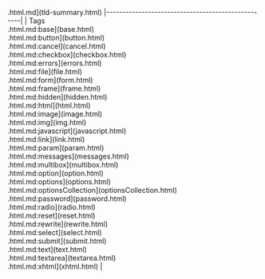 .html.md](tld-summary.html)
|---------------------------------------------------|
| Tags                                              
  .html.md:base](base.html)                            
  .html.md:button](button.html)                        
  .html.md:cancel](cancel.html)                        
  .html.md:checkbox](checkbox.html)                    
  .html.md:errors](errors.html)                        
  .html.md:file](file.html)                            
  .html.md:form](form.html)                            
  .html.md:frame](frame.html)                          
  .html.md:hidden](hidden.html)                        
  .html.md:html](html.html)                            
  .html.md:image](image.html)                          
  .html.md:img](img.html)                              
  .html.md:javascript](javascript.html)                
  .html.md:link](link.html)                            
  .html.md:param](param.html)                          
  .html.md:messages](messages.html)                    
  .html.md:multibox](multibox.html)                    
  .html.md:option](option.html)                        
  .html.md:options](options.html)                      
  .html.md:optionsCollection](optionsCollection.html)  
  .html.md:password](password.html)                    
  .html.md:radio](radio.html)                          
  .html.md:reset](reset.html)                          
  .html.md:rewrite](rewrite.html)                      
  .html.md:select](select.html)                        
  .html.md:submit](submit.html)                        
  .html.md:text](text.html)                            
  .html.md:textarea](textarea.html)                    
  .html.md:xhtml](xhtml.html)                          |



